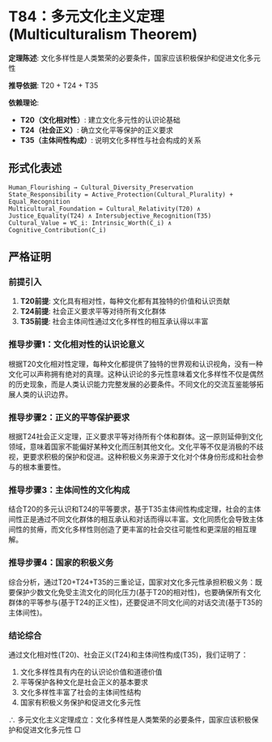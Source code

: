 # T84：多元文化主义定理 (Multiculturalism Theorem)

**定理陈述**: 文化多样性是人类繁荣的必要条件，国家应该积极保护和促进文化多元性

**推导依据**: T20 + T24 + T35

**依赖理论**:
- **T20（文化相对性）**: 建立文化多元性的认识论基础
- **T24（社会正义）**: 确立文化平等保护的正义要求
- **T35（主体间性构成）**: 说明文化多样性与社会构成的关系

## 形式化表述
```
Human_Flourishing → Cultural_Diversity_Preservation
State_Responsibility = Active_Protection(Cultural_Plurality) + Equal_Recognition
Multicultural_Foundation = Cultural_Relativity(T20) ∧ Justice_Equality(T24) ∧ Intersubjective_Recognition(T35)
Cultural_Value = ∀C_i: Intrinsic_Worth(C_i) ∧ Cognitive_Contribution(C_i)
```

## 严格证明

### 前提引入
1. **T20前提**: 文化具有相对性，每种文化都有其独特的价值和认识贡献
2. **T24前提**: 社会正义要求平等对待所有文化群体
3. **T35前提**: 社会主体间性通过文化多样性的相互承认得以丰富

### 推导步骤1：文化相对性的认识论意义
根据T20文化相对性定理，每种文化都提供了独特的世界观和认识视角，没有一种文化可以声称拥有绝对的真理。这种认识论的多元性意味着文化多样性不仅是偶然的历史现象，而是人类认识能力完整发展的必要条件。不同文化的交流互鉴能够拓展人类的认识边界。

### 推导步骤2：正义的平等保护要求
根据T24社会正义定理，正义要求平等对待所有个体和群体。这一原则延伸到文化领域，意味着国家不能偏好某种文化而压制其他文化。文化平等不仅是消极的不歧视，更要求积极的保护和促进。这种积极义务来源于文化对个体身份形成和社会参与的根本重要性。

### 推导步骤3：主体间性的文化构成
结合T20的多元认识和T24的平等要求，基于T35主体间性构成定理，社会的主体间性正是通过不同文化群体的相互承认和对话而得以丰富。文化同质化会导致主体间性的贫瘠，而文化多样性则创造了更丰富的社会交往可能性和更深层的相互理解。

### 推导步骤4：国家的积极义务
综合分析，通过T20+T24+T35的三重论证，国家对文化多元性承担积极义务：既要保护少数文化免受主流文化的同化压力(基于T20的相对性)，也要确保所有文化群体的平等参与(基于T24的正义性)，还要促进不同文化间的对话交流(基于T35的主体间性)。

### 结论综合
通过文化相对性(T20)、社会正义(T24)和主体间性构成(T35)，我们证明了：
1. 文化多样性具有内在的认识论价值和道德价值
2. 平等保护各种文化是社会正义的基本要求
3. 文化多样性丰富了社会的主体间性结构
4. 国家有积极义务保护和促进文化多元性

∴ 多元文化主义定理成立：文化多样性是人类繁荣的必要条件，国家应该积极保护和促进文化多元性 □  